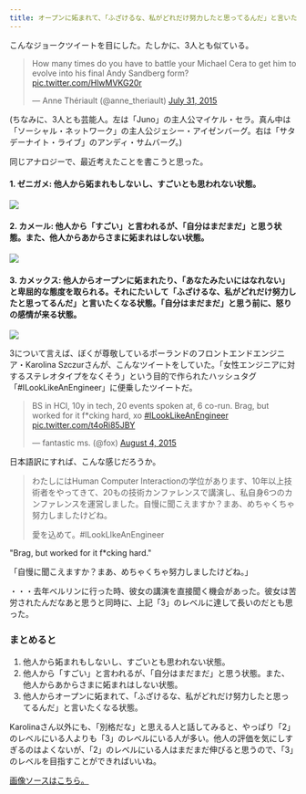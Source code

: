 ```yaml
---
title: オープンに妬まれて、「ふざけるな、私がどれだけ努力したと思ってるんだ」と言いたくなるレベルを目指そう
---
```


こんなジョークツイートを目にした。たしかに、3人とも似ている。

<blockquote class="twitter-tweet" lang="en"><p lang="en" dir="ltr">How many times do you have to battle your Michael Cera to get him to evolve into his final Andy Sandberg form? <a href="http://t.co/HlwMVKG20r">pic.twitter.com/HlwMVKG20r</a></p>&mdash; Anne Thériault (@anne_theriault) <a href="https://twitter.com/anne_theriault/status/627168315237134336">July 31, 2015</a></blockquote>

(ちなみに、3人とも芸能人。左は「Juno」の主人公マイケル・セラ。真ん中は「ソーシャル・ネットワーク」の主人公ジェシー・アイゼンバーグ。右は「サタデーナイト・ライブ」のアンディ・サムバーグ。)

同じアナロジーで、最近考えたことを書こうと思った。

#### 1. ゼニガメ: 他人から妬まれもしないし、すごいとも思われない状態。

![](http://chibicode.com/assets/images/jealousy/007.png)

#### 2. カメール: 他人から「すごい」と言われるが、「自分はまだまだ」と思う状態。また、他人からあからさまに妬まれはしない状態。

![](http://chibicode.com/assets/images/jealousy/008.png)

#### 3. カメックス: 他人からオープンに妬まれたり、「あなたみたいにはなれない」と卑屈的な態度を取られる。それにたいして「ふざけるな、私がどれだけ努力したと思ってるんだ」と言いたくなる状態。「自分はまだまだ」と思う前に、怒りの感情が来る状態。

![](http://chibicode.com/assets/images/jealousy/009.png)

3について言えば、ぼくが尊敬しているポーランドのフロントエンドエンジニア・Karolina Szczurさんが、こんなツイートをしていた。「女性エンジニアに対するステレオタイプをなくそう」という目的で作られたハッシュタグ「#ILookLikeAnEngineer」に便乗したツイートだ。

<blockquote class="twitter-tweet" data-conversation="none" lang="en"><p lang="en" dir="ltr">BS in HCI, 10y in tech, 20 events spoken at, 6 co-run. Brag, but worked for it f*cking hard, xo <a href="https://twitter.com/hashtag/ILookLikeAnEngineer?src=hash">#ILookLikeAnEngineer</a> <a href="http://t.co/t4oRi85JBY">pic.twitter.com/t4oRi85JBY</a></p>&mdash; fantastic ms. (@fox) <a href="https://twitter.com/fox/status/628499258963009536">August 4, 2015</a></blockquote>

日本語訳にすれば、こんな感じだろうか。

> わたしにはHuman Computer Interactionの学位があります、10年以上技術者をやってきて、20もの技術カンファレンスで講演し、私自身6つのカンファレンスを運営しました。自慢に聞こえますか？まあ、めちゃくちゃ努力しましたけどね。
>
> 愛を込めて。#ILookLIkeAnEngineer

"Brag, but worked for it f*cking hard."

「自慢に聞こえますか？まあ、めちゃくちゃ努力しましたけどね。」

・・・去年ベルリンに行った時、彼女の講演を直接聞く機会があった。彼女は苦労されたんだなあと思うと同時に、上記「3」のレベルに達して長いのだとも思った。

### まとめると

1. 他人から妬まれもしないし、すごいとも思われない状態。
2. 他人から「すごい」と言われるが、「自分はまだまだ」と思う状態。また、他人からあからさまに妬まれはしない状態。
3. 他人からオープンに妬まれて、「ふざけるな、私がどれだけ努力したと思ってるんだ」と言いたくなる状態。

Karolinaさん以外にも、「別格だな」と思える人と話してみると、やっぱり「2」のレベルにいる人よりも「3」のレベルにいる人が多い。他人の評価を気にしすぎるのはよくないが、「2」のレベルにいる人はまだまだ伸びると思うので、「3」のレベルを目指すことができればいいね。

[画像ソースはこちら。](http://www.pokemon.com/us/pokedex/)
